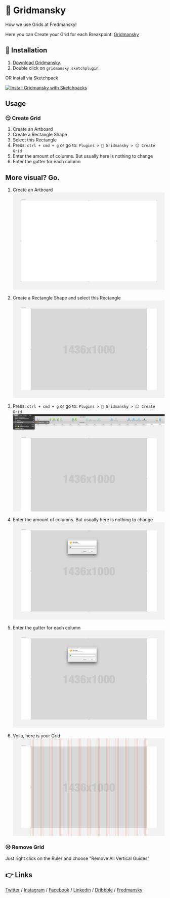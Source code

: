 # 📏 Gridmansky
How we use Grids at Fredmansky!

Here you can Create your Grid for each Breakpoint: [Gridmansky](https://codepen.io/davidhellmann/pen/XjxarX)


## 🤗 Installation
1. [Download Gridmansky](https://github.com/davidhellmann/gridmansky/archive/master.zip).
2. Double click on `gridmansky.sketchplugin`.

OR Install via Sketchpack

[![Install Gridmansky with Sketchpacks](http://sketchpacks-com.s3.amazonaws.com/assets/badges/sketchpacks-badge-install.png "Install Gridmansky with Sketchpacks")](https://sketchpacks.com/davidhellmann/gridmansky/install)


## Usage
### 😏 Create Grid
1. Create an Artboard
2. Create a Rectangle Shape
3. Select this Rectangle
4. Press: `ctrl + cmd + g` or go to: `Plugins > 📏 Gridmansky > 😏 Create Grid`
5. Enter the amount of columns. But usually here is nothing to change
6. Enter the gutter for each column

## More visual? Go.

1. Create an Artboard
![Screen 01](/Gridmansky_01.png)

2. Create a Rectangle Shape and select this Rectangle
![Screen 02](/Gridmansky_02.png)

3. Press: `ctrl + cmd + g` or go to: `Plugins > 📏 Gridmansky > 😏 Create Grid`
![Screen 03](/Gridmansky_03.png)

4. Enter the amount of columns. But usually here is nothing to change
![Screen 04](/Gridmansky_04.png)

5. Enter the gutter for each column
![Screen 05](/Gridmansky_05.png)

6. Voila, here is your Grid
![Screen 06](/Gridmansky_06.png)


### 😥 Remove Grid
Just right click on the Ruler and choose "Remove All Vertical Guides"


## 👉 Links
[Twitter](https://www.twitter.com/davidhellmann) / [Instagram](https://www.instagram.com/davidhellmann) / [Facebook](https://www.facebook.com/davidhellmann84) / [Linkedin](https://www.linkedin.com/in/davidhellmann/) / [Dribbble](https://dribbble.com/davidhellmann) / [Fredmansky](http://fredmansky.at)
